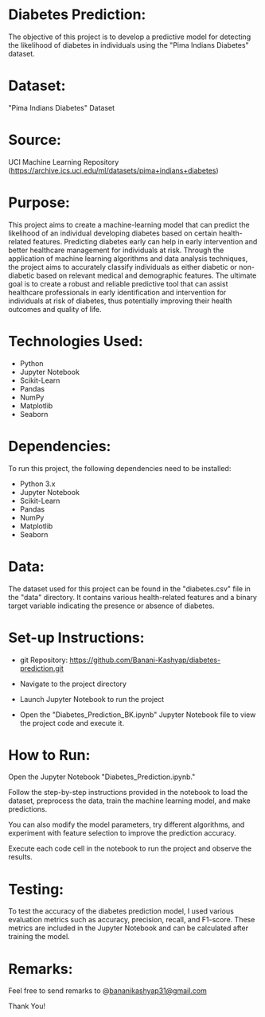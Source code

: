 # Diabetes Prediction:

The objective of this project is to develop a predictive model for detecting the likelihood of diabetes in individuals using the "Pima Indians Diabetes" dataset. 

# Dataset:

"Pima Indians Diabetes" Dataset 

# Source: 

UCI Machine Learning Repository 
(https://archive.ics.uci.edu/ml/datasets/pima+indians+diabetes)

# Purpose:

This project aims to create a machine-learning model that can predict the likelihood of an individual developing diabetes based on certain health-related features. Predicting diabetes early can help in early intervention and better healthcare management for individuals at risk. Through the application of machine learning algorithms and data analysis techniques, the project aims to accurately classify individuals as either diabetic or non-diabetic based on relevant medical and demographic features. The ultimate goal is to create a robust and reliable predictive tool that can assist healthcare professionals in early identification and intervention for individuals at risk of diabetes, thus potentially improving their health outcomes and quality of life.

# Technologies Used:

- Python
- Jupyter Notebook
- Scikit-Learn
- Pandas
- NumPy
- Matplotlib
- Seaborn

# Dependencies:
To run this project, the following dependencies need to be installed:

- Python 3.x
- Jupyter Notebook
- Scikit-Learn
- Pandas
- NumPy
- Matplotlib
- Seaborn

# Data:

The dataset used for this project can be found in the "diabetes.csv" file in the "data" directory. It contains various health-related features and a binary target variable indicating the presence or absence of diabetes.

# Set-up Instructions:

- git Repository:
 https://github.com/Banani-Kashyap/diabetes-prediction.git

- Navigate to the project directory

- Launch Jupyter Notebook to run the project

- Open the "Diabetes_Prediction_BK.ipynb" Jupyter Notebook file to view the project code and execute it.

# How to Run:
Open the Jupyter Notebook "Diabetes_Prediction.ipynb."

Follow the step-by-step instructions provided in the notebook to load the dataset, preprocess the data, train the machine learning model, and make predictions.

You can also modify the model parameters, try different algorithms, and experiment with feature selection to improve the prediction accuracy.

Execute each code cell in the notebook to run the project and observe the results.

# Testing:

To test the accuracy of the diabetes prediction model, I used various evaluation metrics such as accuracy, precision, recall, and F1-score. These metrics are included in the Jupyter Notebook and can be calculated after training the model.

# Remarks:

Feel free to send remarks to @bananikashyap31@gmail.com

Thank You!
